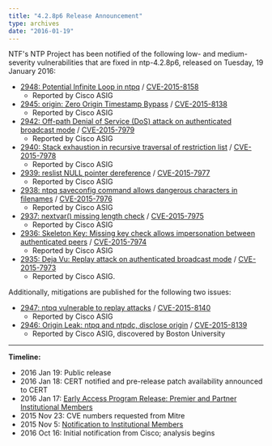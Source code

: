 ```yaml
---
title: "4.2.8p6 Release Announcement"
type: archives
date: "2016-01-19"
---
```


NTF's NTP Project has been notified of the following low- and medium-severity vulnerabilities that are fixed in ntp-4.2.8p6, released on Tuesday, 19 January 2016:

* [2948: Potential Infinite Loop in ntpq](/support/securitynotice/ntpbug2948) / [CVE-2015-8158](https://nvd.nist.gov/vuln/detail/CVE-2015-8158)
  * Reported by Cisco ASIG 
* [2945: origin: Zero Origin Timestamp Bypass](/support/securitynotice/ntpbug2945) / [CVE-2015-8138](https://nvd.nist.gov/vuln/detail/CVE-2015-8138)
  * Reported by Cisco ASIG 
* [2942: Off-path Denial of Service (DoS) attack on authenticated broadcast mode](/support/securitynotice/ntpbug2942) / [CVE-2015-7979](https://nvd.nist.gov/vuln/detail/CVE-2015-7979)
  * Reported by Cisco ASIG 
* [2940: Stack exhaustion in recursive traversal of restriction list](/support/securitynotice/ntpbug2940) / [CVE-2015-7978](https://nvd.nist.gov/vuln/detail/CVE-2015-7978)
  * Reported by Cisco ASIG 
* [2939: reslist NULL pointer dereference](/support/securitynotice/ntpbug2939) / [CVE-2015-7977](https://nvd.nist.gov/vuln/detail/CVE-2015-7977)
  * Reported by Cisco ASIG 
* [2938: ntpq saveconfig command allows dangerous characters in filenames](/support/securitynotice/ntpbug2938) / [CVE-2015-7976](https://nvd.nist.gov/vuln/detail/CVE-2015-7976)
  * Reported by Cisco ASIG 
* [2937: nextvar() missing length check](/support/securitynotice/ntpbug2937) / [CVE-2015-7975](https://nvd.nist.gov/vuln/detail/CVE-2015-7975)
  * Reported by Cisco ASIG 
* [2936: Skeleton Key: Missing key check allows impersonation between authenticated peers](/support/securitynotice/ntpbug2936) / [CVE-2015-7974](https://nvd.nist.gov/vuln/detail/CVE-2015-7974)
  * Reported by Cisco ASIG 
* [2935: Deja Vu: Replay attack on authenticated broadcast mode](/support/securitynotice/ntpbug2935) / [CVE-2015-7973](https://nvd.nist.gov/vuln/detail/CVE-2015-7973)
  * Reported by Cisco ASIG. 

Additionally, mitigations are published for the following two issues:

* [2947: ntpq vulnerable to replay attacks](/support/securitynotice/ntpbug2947) / [CVE-2015-8140](https://nvd.nist.gov/vuln/detail/CVE-2015-8140)
  * Reported by Cisco ASIG 
* [2946: Origin Leak: ntpq and ntpdc, disclose origin](/support/securitynotice/ntpbug2946) / [CVE-2015-8139](https://nvd.nist.gov/vuln/detail/CVE-2015-8139)
  * Reported by Cisco ASIG, discovered by Boston University 

* * *

**Timeline:**

* 2016 Jan 19: Public release
* 2016 Jan 18: CERT notified and pre-release patch availability announced to CERT
* 2016 Jan 17: [Early Access Program Release: Premier and Partner Institutional Members](https://www.nwtime.org/membership/benefits)
* 2015 Nov 23: CVE numbers requested from Mitre
* 2015 Nov 5: [Notification to Institutional Members](https://www.nwtime.org/membership/benefits)
* 2016 Oct 16: Initial notification from Cisco; analysis begins